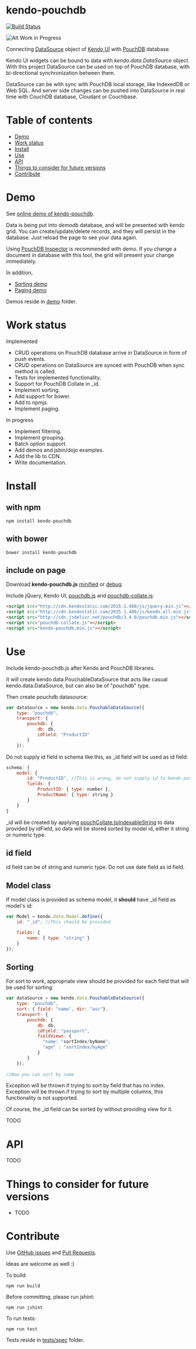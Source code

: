 # kendo-pouchdb

[![Build Status](https://travis-ci.org/terikon/kendo-pouchdb.svg?branch=master)](https://travis-ci.org/terikon/kendo-pouchdb)

![Alt Work in Progress](<http://terikon.github.io/kendo-pouchdb/images/work-in-progress.png>)

Connecting [DataSource](<http://docs.telerik.com/kendo-ui/framework/datasource/overview>) 
object of [Kendo UI](<http://www.telerik.com/kendo-ui>) with
[PouchDB](<http://pouchdb.com/>) database.

Kendo UI widgets can be bound to data with *kendo.data.DataSource* object. With this project DataSource can be used on top
of PouchDB database, with bi-directional synchronization between them.

DataSource can be with sync with PouchDB local storage, like IndexedDB or Web SQL. And server side changes can be pushed
into DataSource in real time with CouchDB database, Cloudant or Couchbase.

# Table of contents

- [Demo](#demo)
- [Work status](#work-status)
- [Install](#install)
- [Use](#use)
- [API](#api)
- [Things to consider for future versions](#things-to-consider-for-future-versions)
- [Contribute](#contribute)

# Demo

See [online demo of kendo-pouchdb](<http://terikon.github.io/kendo-pouchdb/demo/kendo-pouchdb-grid.html>).

Data is being put into *demodb* database, and will be presented with kendo grid. You can create/update/delete records,
and they will persist in the database. Just reload the page to see your data again.

Using [PouchDB Inspector](<https://chrome.google.com/webstore/detail/pouchdb-inspector/hbhhpaojmpfimakffndmpmpndcmonkfa>)
is recommended with demo. If you change a document in database with this tool, the grid will present your change immediately. 

In addition,

- [Sorting demo](<http://terikon.github.io/kendo-pouchdb/demo/kendo-pouchdb-sort.html>)
- [Paging demo](<http://terikon.github.io/kendo-pouchdb/demo/kendo-pouchdb-paging.html>)

Demos reside in [demo](https://github.com/terikon/kendo-pouchdb/tree/master/demo) folder.

# Work status

Implemented
- CRUD operations on PouchDB database arrive in DataSource in form of push events.
- CRUD operations on DataSource are synced with PouchDB when sync method is called.
- Tests for implemented functionality.
- Support for PouchDB Collate in _id.
- Implement sorting.
- Add support for bower.
- Add to npmjs.
- Implement paging.

In progress
- Implement filtering.
- Implement grouping.
- Batch option support.
- Add demos and jsbin/dojo examples.
- Add the lib to CDN.
- Write documentation.

# Install

## with npm

```
npm install kendo-pouchdb
```

## with bower

```
bower install kendo-pouchdb
```

## include on page

Download **kendo-pouchdb.js**
[minified](https://raw.githubusercontent.com/terikon/kendo-pouchdb/master/dist/kendo-pouchdb.min.js) or
[debug](https://raw.githubusercontent.com/terikon/kendo-pouchdb/master/kendo-pouchdb.js).

Include jQuery, Kendo UI, [pouchdb.js](<https://github.com/pouchdb/pouchdb>)
and [pouchdb-collate.js](<https://github.com/pouchdb/collate>):

```html
<script src="http://cdn.kendostatic.com/2015.1.408/js/jquery.min.js"></script>
<script src="http://cdn.kendostatic.com/2015.1.408/js/kendo.all.min.js"></script>
<script src="http://cdn.jsdelivr.net/pouchdb/3.4.0/pouchdb.min.js"></script>
<script src="pouchdb-collate.js"></script>
<script src="kendo-pouchdb.min.js"></script>
```

# Use

Include kendo-pouchdb.js after Kendo and PouchDB libraries.

It will create kendo.data.PouchableDataSource that acts like casual kendo.data.DataSource, but can also be of "pouchdb" type.

Then create pouchdb datasource:

```js
var dataSource = new kendo.data.PouchableDataSource({
    type: "pouchdb",
    transport: {
        pouchdb: {
            db: db,
            idField: "ProductID"
        }
    });
```
Do not supply id field in schema like this, as _id field will be used as id field:
```js
schema: {
    model: {
        id: "ProductID", //This is wrong, do not supply id to kendo-pouchdb
        fields: {
            ProductID: { type: number },
            ProductName: { type: string }
        }
    }
}
```

_id will be created by applying [pouchCollate.toIndexableString](<https://github.com/pouchdb/collate/#toindexablestringobj>)
to data provided by idField, so data will be stored sorted by model id, either it string or numeric type.

## id field

id field can be of string and numeric type.
Do not use date field as id field.

## Model class

If model class is provided as schema model, it **should** have _id field as model's id:

```js
var Model = kendo.data.Model.define({
    id: "_id", //This should be provided

    fields: {
        name: { type: "string" }
    }
});
```

## Sorting

For sort to work, appropriate view should be provided for each field that will be used for sorting:

```js
var dataSource = new kendo.data.PouchableDataSource({
    type: "pouchdb",
    sort: { field: "name", dir: "asc"},
    transport: {
        pouchdb: {
            db: db,
            idField: "passport",
            fieldViews: {
              "name: "sortIndex/byName",
              "age" : "sortIndex/byAge"
            }
        }
    });
    
//Now you can sort by name
```

Exception will be thrown if trying to sort by field that has no index. Exception will be thrown if trying to sort by
multiple columns, this functionality is not supported.

Of course, the _id field can be sorted by without providing view for it. 

TODO

# API

TODO

# Things to consider for future versions

- TODO 

# Contribute

Use [GitHub issues](https://github.com/terikon/kendo-pouchdb/issues) and [Pull Requests](https://github.com/terikon/kendo-pouchdb/pulls).

Ideas are welcome as well :)

To build:
	
    npm run build

Before committing, please run jshint:

    npm run jshint

To run tests:

    npm run test

Tests reside in [tests/spec](https://github.com/terikon/kendo-pouchdb/tree/master/tests/spec) folder.